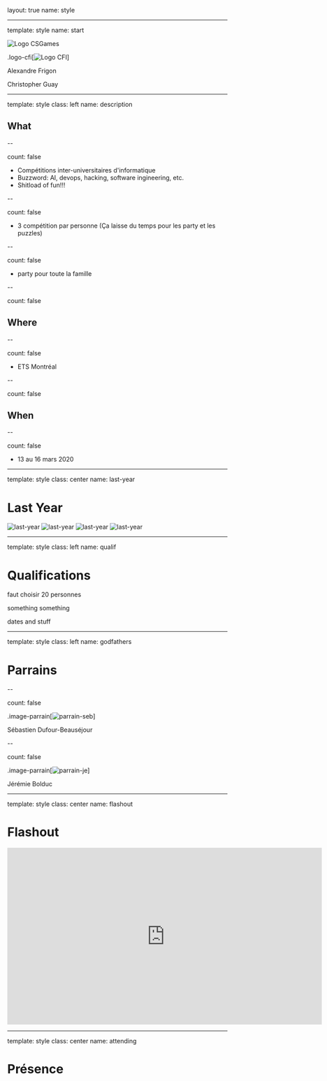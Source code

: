 layout: true
name: style

<style>
    @font-face {
        font-family: geomanist;
        src: url(/static/fonts/geomanist-book.woff2);
        font-weight: normal;
    }
    @font-face {
        font-family: geomanist;
        src: url(/static/fonts/geomanist-bold.woff2);
        font-weight: bold;
    }

    .remark-slide-content * {
        font-family: geomanist, Roboto, Helvetica, arial, serif;
    }

    .image-parrain img {
        width: 300px;
    }

    .logo-cfi img {
        height: 200px;
    }

    .no-border {
        border: none;
    }

</style>

---

template: style
name: start

![Logo CSGames](/static/images/logo-csgames.png)


.logo-cfi[![Logo CFI](/static/images/logo-cfi.png)]

Alexandre Frigon

Christopher Guay

---

template: style
class: left
name: description

## What

--

count: false

- Compétitions inter-universitaires d'informatique
- Buzzword: AI, devops, hacking, software ingineering, etc.
- Shitload of fun!!!

--

count: false

- 3 compétition par personne (Ça laisse du temps pour les party et les puzzles)

--

count: false

- party pour toute la famille

--

count: false

## Where

--

count: false

- ETS Montréal

--

count: false

## When

--

count: false

- 13 au 16 mars 2020

---

template: style
class: center
name: last-year

# Last Year

![last-year](/static/images/22BB2473-E20B-436C-91E8-724912C122CD.JPG)
![last-year](/static/images/3C7B5163-F819-41A1-B3B8-1C45CC2BCF5B.JPG)
![last-year](/static/images/775829EA-B337-46D1-BF4F-114BE85A4001.JPG)
![last-year](/static/images/BFE8DA65-32DF-4A28-8537-D8639C0D8598.JPG)

---

template: style
class: left
name: qualif

# Qualifications

faut choisir 20 personnes

something something

dates and stuff

---

template: style
class: left
name: godfathers

# Parrains

--

count: false

.image-parrain[![parrain-seb](/static/images/20722319-CB67-497F-AE74-6D06851CE15A.JPG)]

Sébastien Dufour-Beauséjour

--

count: false

.image-parrain[![parrain-je]()]

Jérémie Bolduc

---

template: style
class: center
name: flashout

# Flashout

<div>
    <iframe
        class="no-border" 
        width="720" 
        height="405" 
        allowfullscreen="allowfullscreen"
        mozallowfullscreen="mozallowfullscreen" 
        msallowfullscreen="msallowfullscreen" 
        oallowfullscreen="oallowfullscreen" 
        webkitallowfullscreen="webkitallowfullscreen"
        src="https://www.youtube.com/embed/Cgx9C1GhW8M">
    </iframe>
</div>

---

template: style
class: center
name: attending

# Présence




